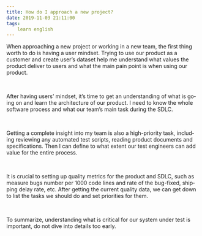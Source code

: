 ```yaml
---
title: How do I approach a new project?
date: 2019-11-03 21:11:00
tags:
    learn english
---
```

<p .="MsoNormal"><span .="font-family: " microsoft="" yahei="" ui",="" sans-serif;="" font-size:="" 14pt;"="">When
approaching a new project or working in a new team, the first thing worth to do
is having a user mindset. Trying to use our product as a customer and create
user&#x2019;s dataset help me understand what values the product deliver to users and what
the main pain point is when using our product.</span></p>

<p .="MsoNormal"><span lang="EN-US" .="font-size:14.0pt;font-family:" microsoft="" yahei="" ui",sans-serif"="">&#xA0;</span></p>

<p .="MsoNormal"><span lang="EN-US" .="font-size:14.0pt;font-family:" microsoft="" yahei="" ui",sans-serif"="">After
having users&#x2019; mindset, it&#x2019;s time to get an understanding of what is going on
and learn the architecture of our product. I need to know the whole software
process and what our team&#x2019;s main task during the SDLC. </span></p>

<p .="MsoNormal"><span lang="EN-US" .="font-size:14.0pt;font-family:" microsoft="" yahei="" ui",sans-serif"="">&#xA0;</span></p>

<p .="MsoNormal"><span lang="EN-US" .="font-size:14.0pt;font-family:" microsoft="" yahei="" ui",sans-serif"="">Getting
a complete insight into my team is also a high-priority task, including
reviewing any automated test scripts, reading product documents and
specifications. Then I can define to what extent our test engineers can add
value for the entire process. </span></p>

<p .="MsoNormal"><span lang="EN-US" .="font-size:14.0pt;font-family:" microsoft="" yahei="" ui",sans-serif"="">&#xA0;</span></p>

<p .="MsoNormal"><span lang="EN-US" .="font-size:14.0pt;font-family:" microsoft="" yahei="" ui",sans-serif"="">It
is crucial to setting up quality metrics for the product and SDLC, such as measure
bugs number per 1000 code lines and rate of the bug-fixed, shipping delay rate,
etc. After getting the current quality data, we can get down to list the tasks
we should do and set priorities for them.</span></p>

<p .="MsoNormal"><span lang="EN-US" .="font-size:14.0pt;font-family:" microsoft="" yahei="" ui",sans-serif"="">&#xA0;</span></p>

<p .="MsoNormal"><span lang="EN-US" .="font-size:14.0pt;font-family:" microsoft="" yahei="" ui",sans-serif"="">To
summarize, understanding what is critical for our system under test is important,
do not dive into details too early.</span></p>